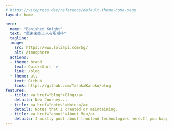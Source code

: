 ```yaml
---
# https://vitepress.dev/reference/default-theme-home-page
layout: home

hero:
  name: "Banished Knight"
  text: "愿未来能让人有所期待"
  tagline: 
  image:
    src: https://www.loliapi.com/bg/
    alt: Atmosphere
  actions:
  - theme: brand       
    text: Quickstart ->      
    link: /blog    
  - theme: alt       
    text: Github
    link: https://github.com/YasakaKanoko/blog
features:
  - title: <a href="blog">Blog</a>     
    details: New Journey...   
  - title: <a href="notes">Notes</a>   
    details: Notes that I created or maintaining.  
  - title: <a href="about">About Me</a>  
    details: I mostly post about frontend technologies here.If you happen to speak Chinese, I have a Chinese-only <a href='https://x.com/YasakaKanoko'>X</a>.
---
```


